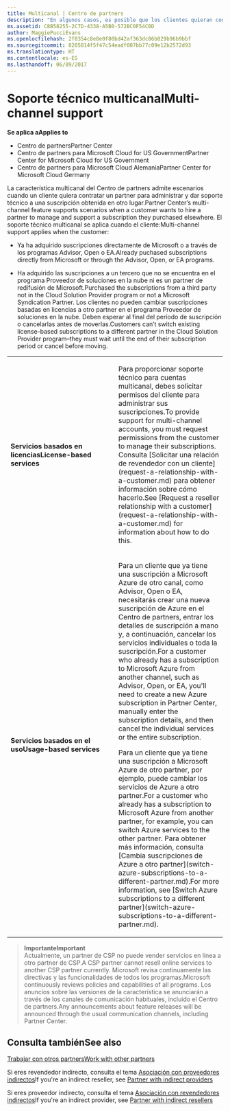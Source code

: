 ```yaml
---
title: Multicanal | Centro de partners
description: "En algunos casos, es posible que los clientes quieran contratarte para ofrecer soporte técnico y aprovisionar una suscripción que compraron en otro lugar."
ms.assetid: C8B58255-2C7D-4338-A5B0-572BC0F54C0D
author: MaggiePucciEvans
ms.openlocfilehash: 2f0354c8e8e0f80bd42af363dc86b829b96b9bbf
ms.sourcegitcommit: 8205814f5f47c54eadf007bb77c09e12b2572d93
ms.translationtype: HT
ms.contentlocale: es-ES
ms.lasthandoff: 06/09/2017
---
```

# <a name="multi-channel-support"></a><span data-ttu-id="8f7a0-103">Soporte técnico multicanal</span><span class="sxs-lookup"><span data-stu-id="8f7a0-103">Multi-channel support</span></span>

**<span data-ttu-id="8f7a0-104">Se aplica a</span><span class="sxs-lookup"><span data-stu-id="8f7a0-104">Applies to</span></span>**

-  <span data-ttu-id="8f7a0-105">Centro de partners</span><span class="sxs-lookup"><span data-stu-id="8f7a0-105">Partner Center</span></span>
-  <span data-ttu-id="8f7a0-106">Centro de partners para Microsoft Cloud for US Government</span><span class="sxs-lookup"><span data-stu-id="8f7a0-106">Partner Center for Microsoft Cloud for US Government</span></span>
-  <span data-ttu-id="8f7a0-107">Centro de partners para Microsoft Cloud Alemania</span><span class="sxs-lookup"><span data-stu-id="8f7a0-107">Partner Center for Microsoft Cloud Germany</span></span>

<span data-ttu-id="8f7a0-108">La característica multicanal del Centro de partners admite escenarios cuando un cliente quiera contratar un partner para administrar y dar soporte técnico a una suscripción obtenida en otro lugar.</span><span class="sxs-lookup"><span data-stu-id="8f7a0-108">Partner Center’s multi-channel feature supports scenarios when a customer wants to hire a partner to manage and support a subscription they purchased elsewhere.</span></span> <span data-ttu-id="8f7a0-109">El soporte técnico multicanal se aplica cuando el cliente:</span><span class="sxs-lookup"><span data-stu-id="8f7a0-109">Multi-channel support applies when the customer:</span></span>

-   <span data-ttu-id="8f7a0-110">Ya ha adquirido suscripciones directamente de Microsoft o a través de los programas Advisor, Open o EA.</span><span class="sxs-lookup"><span data-stu-id="8f7a0-110">Already puchased subscriptions directly from Microsoft or through the Advisor, Open, or EA programs.</span></span>

-   <span data-ttu-id="8f7a0-111">Ha adquirido las suscripciones a un tercero que no se encuentra en el programa Proveedor de soluciones en la nube ni es un partner de redifusión de Microsoft.</span><span class="sxs-lookup"><span data-stu-id="8f7a0-111">Purchased the subscriptions from a third party not in the Cloud Solution Provider program or not a Microsoft Syndication Partner.</span></span> <span data-ttu-id="8f7a0-112">Los clientes no pueden cambiar suscripciones basadas en licencias a otro partner en el programa Proveedor de soluciones en la nube. Deben esperar al final del período de suscripción o cancelarlas antes de moverlas.</span><span class="sxs-lookup"><span data-stu-id="8f7a0-112">Customers can’t switch existing license-based subscriptions to a different partner in the Cloud Solution Provider program–they must wait until the end of their subscription period or cancel before moving.</span></span>


<table>
<colgroup>
<col width="50%" />
<col width="50%" />
</colgroup>
<tbody>
<tr class="odd">
<td><p><strong><span data-ttu-id="8f7a0-113">Servicios basados en licencias</span><span class="sxs-lookup"><span data-stu-id="8f7a0-113">License-based services</span></span></strong></p></td>
<td><p><span data-ttu-id="8f7a0-114">Para proporcionar soporte técnico para cuentas multicanal, debes solicitar permisos del cliente para administrar sus suscripciones.</span><span class="sxs-lookup"><span data-stu-id="8f7a0-114">To provide support for multi-channel accounts, you must request permissions from the customer to manage their subscriptions.</span></span> <span data-ttu-id="8f7a0-115">Consulta [Solicitar una relación de revendedor con un cliente](request-a-relationship-with-a-customer.md) para obtener información sobre cómo hacerlo.</span><span class="sxs-lookup"><span data-stu-id="8f7a0-115">See [Request a reseller relationship with a customer](request-a-relationship-with-a-customer.md) for information about how to do this.</span></span></p></td>
</tr>
<tr class="even">
<td><p><strong><span data-ttu-id="8f7a0-116">Servicios basados en el uso</span><span class="sxs-lookup"><span data-stu-id="8f7a0-116">Usage-based services</span></span></strong></p></td>
<td>
<p><span data-ttu-id="8f7a0-117">Para un cliente que ya tiene una suscripción a Microsoft Azure de otro canal, como Advisor, Open o EA, necesitarás crear una nueva suscripción de Azure en el Centro de partners, entrar los detalles de suscripción a mano y, a continuación, cancelar los servicios individuales o toda la suscripción.</span><span class="sxs-lookup"><span data-stu-id="8f7a0-117">For a customer who already has a subscription to Microsoft Azure from another channel, such as Advisor, Open, or EA, you'll need to create a new Azure subscription in Partner Center, manually enter the subscription details, and then cancel the individual services or the entire subscription.</span></span></p>
<p><span data-ttu-id="8f7a0-118">Para un cliente que ya tiene una suscripción a Microsoft Azure de otro partner, por ejemplo, puede cambiar los servicios de Azure a otro partner.</span><span class="sxs-lookup"><span data-stu-id="8f7a0-118">For a customer who already has a subscription to Microsoft Azure from another partner, for example, you can switch Azure services to the other partner.</span></span> <span data-ttu-id="8f7a0-119">Para obtener más información, consulta [Cambia suscripciones de Azure a otro partner](switch-azure-subscriptions-to-a-different-partner.md).</span><span class="sxs-lookup"><span data-stu-id="8f7a0-119">For more information, see [Switch Azure subscriptions to a different partner](switch-azure-subscriptions-to-a-different-partner.md).</span></span></p>
</td>
</tr>
</tbody>
</table>

>**<span data-ttu-id="8f7a0-120">Importante</span><span class="sxs-lookup"><span data-stu-id="8f7a0-120">Important</span></span>**<br>
<span data-ttu-id="8f7a0-121">Actualmente, un partner de CSP no puede vender servicios en línea a otro partner de CSP.</span><span class="sxs-lookup"><span data-stu-id="8f7a0-121">A CSP partner cannot resell online services to another CSP partner currently.</span></span> <span data-ttu-id="8f7a0-122">Microsoft revisa continuamente las directivas y las funcionalidades de todos los programas.</span><span class="sxs-lookup"><span data-stu-id="8f7a0-122">Microsoft continuously reviews policies and capabilities of all programs.</span></span> <span data-ttu-id="8f7a0-123">Los anuncios sobre las versiones de la característica se anunciarán a través de los canales de comunicación habituales, incluido el Centro de partners.</span><span class="sxs-lookup"><span data-stu-id="8f7a0-123">Any announcements about feature releases will be announced through the usual communication channels, including Partner Center.</span></span> 

## <a name="see-also"></a><span data-ttu-id="8f7a0-124">Consulta también</span><span class="sxs-lookup"><span data-stu-id="8f7a0-124">See also</span></span>

[<span data-ttu-id="8f7a0-125">Trabajar con otros partners</span><span class="sxs-lookup"><span data-stu-id="8f7a0-125">Work with other partners</span></span>](work-with-other-partners.md)

<span data-ttu-id="8f7a0-126">Si eres revendedor indirecto, consulta el tema [Asociación con proveedores indirectos](indirect-reseller-tasks-in-partner-center.md)</span><span class="sxs-lookup"><span data-stu-id="8f7a0-126">If you're an indirect reseller, see [Partner with indirect providers](indirect-reseller-tasks-in-partner-center.md)</span></span>

<span data-ttu-id="8f7a0-127">Si eres proveedor indirecto, consulta el tema [Asociación con revendedores indirectos](indirect-provider-tasks-in-partner-center.md)</span><span class="sxs-lookup"><span data-stu-id="8f7a0-127">If you're an indirect provider, see [Partner with indirect resellers](indirect-provider-tasks-in-partner-center.md)</span></span> 

 

 




